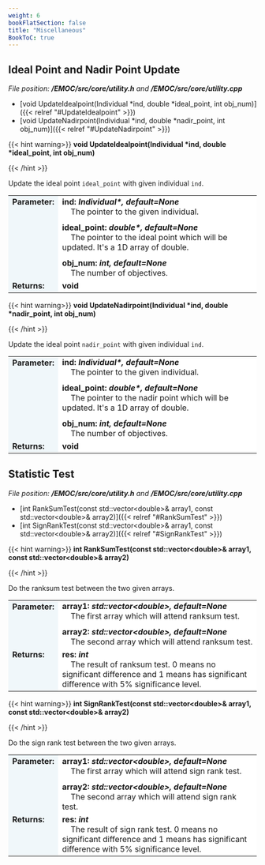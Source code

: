 ```yaml
---
weight: 6
bookFlatSection: false
title: "Miscellaneous"
BookToC: true
---
```

## Ideal Point and Nadir Point Update

<style>
    .emoc_doc_table_title{
        background-color:#F0F7FA;
    }
    .emoc_doc_table_content{
        background-color:#FFFFFF;
        width:100%;
    }
</style>

*File position: **/EMOC/src/core/utility.h** and **/EMOC/src/core/utility.cpp***

- [void UpdateIdealpoint(Individual *ind, double *ideal_point, int obj_num)]({{< relref "#UpdateIdealpoint" >}})
- [void UpdateNadirpoint(Individual *ind, double *nadir_point, int obj_num)]({{< relref "#UpdateNadirpoint" >}})

<div id="UpdateIdealpoint">

{{< hint warning>}}
**void UpdateIdealpoint(Individual \*ind, double \*ideal_point, int obj_num)**

{{< /hint >}}

</div>

Update the ideal point `ideal_point` with given individual `ind`.

<table class="emoc_doc_table" style="overflow-x: hidden">
    <tbody >
    <tr>
        <td rowspan="2" ALIGN="left" VALIGN="top"  class="emoc_doc_table_title"><strong class="wuhu">Parameter:</strong></td>
    </tr>
    <tr >
        <td class="emoc_doc_table_content">
           <strong>ind: <i>Individual*, default=None</i></strong><br/>&nbsp &nbsp The pointer to the given individual.<div style="line-height:75%;"><br></div>
           <strong>ideal_point: <i>double*, default=None</i></strong><br/>&nbsp &nbsp The pointer to the ideal point which will be updated. It's a 1D array of double.<div style="line-height:75%;"><br></div>
           <strong>obj_num: <i>int, default=None</i></strong><br/>&nbsp &nbsp The number of objectives.
        </td>
    </tr>
    <tr class="emoc_doc_table_title">
        <td rowspan="2" ALIGN="left" VALIGN="top"  class="emoc_doc_table_title"><strong class="wuhu">Returns:</strong></td>
    </tr>
    <tr >
        <td class="emoc_doc_table_content">
            <strong>void</strong>
        </td>
    </tr>
    </tbody>
</table>



<div id="UpdateNadirpoint">

{{< hint warning>}}
**void UpdateNadirpoint(Individual \*ind, double \*nadir_point, int obj_num)**

{{< /hint >}}

</div>

Update the ideal point `nadir_point` with given individual `ind`.

<table class="emoc_doc_table" style="overflow-x: hidden">
    <tbody >
    <tr>
        <td rowspan="2" ALIGN="left" VALIGN="top"  class="emoc_doc_table_title"><strong class="wuhu">Parameter:</strong></td>
    </tr>
    <tr >
        <td class="emoc_doc_table_content">
           <strong>ind: <i>Individual*, default=None</i></strong><br/>&nbsp &nbsp The pointer to the given individual.<div style="line-height:75%;"><br></div>
           <strong>ideal_point: <i>double*, default=None</i></strong><br/>&nbsp &nbsp The pointer to the nadir point which will be updated. It's a 1D array of double.<div style="line-height:75%;"><br></div>
           <strong>obj_num: <i>int, default=None</i></strong><br/>&nbsp &nbsp The number of objectives.
        </td>
    </tr>
    <tr class="emoc_doc_table_title">
        <td rowspan="2" ALIGN="left" VALIGN="top"  class="emoc_doc_table_title"><strong class="wuhu">Returns:</strong></td>
    </tr>
    <tr >
        <td class="emoc_doc_table_content">
            <strong>void</strong>
        </td>
    </tr>
    </tbody>
</table>



## Statistic Test

*File position: **/EMOC/src/core/utility.h** and **/EMOC/src/core/utility.cpp***

- [int RankSumTest(const std::vector\<double\>& array1, const std::vector\<double\>& array2)]({{< relref "#RankSumTest" >}})
- [int SignRankTest(const std::vector\<double\>& array1, const std::vector\<double\>& array2)]({{< relref "#SignRankTest" >}})



<div id="RankSumTest">

{{< hint warning>}}
**int RankSumTest(const std::vector\<double\>& array1, const std::vector\<double\>& array2)**

{{< /hint >}}

</div>

Do the ranksum test between the two given arrays.

<table class="emoc_doc_table" style="overflow-x: hidden">
    <tbody >
    <tr>
        <td rowspan="2" ALIGN="left" VALIGN="top"  class="emoc_doc_table_title"><strong class="wuhu">Parameter:</strong></td>
    </tr>
    <tr >
        <td class="emoc_doc_table_content">
           <strong>array1: <i>std::vector&ltdouble&gt, default=None</i></strong><br/>&nbsp &nbsp The first array which will attend ranksum test.<div style="line-height:75%;"><br></div>
            <strong>array2: <i>std::vector&ltdouble&gt, default=None</i></strong><br/>&nbsp &nbsp The second array which will attend ranksum test.
        </td>
    </tr>
    <tr class="emoc_doc_table_title">
        <td rowspan="2" ALIGN="left" VALIGN="top"  class="emoc_doc_table_title"><strong class="wuhu">Returns:</strong></td>
    </tr>
    <tr >
        <td class="emoc_doc_table_content">
            <strong>res: <i>int</i></strong><br/>&nbsp &nbsp The result of ranksum test. 0 means no significant difference and 1 means has significant difference with 5% significance level.
        </td>
    </tr>
    </tbody>
</table>



<div id="SignRankTest">

{{< hint warning>}}
**int SignRankTest(const std::vector\<double\>& array1, const std::vector\<double\>& array2)**

{{< /hint >}}

</div>

Do the sign rank test between the two given arrays.

<table class="emoc_doc_table" style="overflow-x: hidden">
    <tbody >
    <tr>
        <td rowspan="2" ALIGN="left" VALIGN="top"  class="emoc_doc_table_title"><strong class="wuhu">Parameter:</strong></td>
    </tr>
    <tr >
        <td class="emoc_doc_table_content">
           <strong>array1: <i>std::vector&ltdouble&gt, default=None</i></strong><br/>&nbsp &nbsp The first array which will attend sign rank test.<div style="line-height:75%;"><br></div>
            <strong>array2: <i>std::vector&ltdouble&gt, default=None</i></strong><br/>&nbsp &nbsp The second array which will attend sign rank test.
        </td>
    </tr>
    <tr class="emoc_doc_table_title">
        <td rowspan="2" ALIGN="left" VALIGN="top"  class="emoc_doc_table_title"><strong class="wuhu">Returns:</strong></td>
    </tr>
    <tr >
        <td class="emoc_doc_table_content">
            <strong>res: <i>int</i></strong><br/>&nbsp &nbsp The result of sign rank test. 0 means no significant difference and 1 means has significant difference with 5% significance level.
        </td>
    </tr>
    </tbody>
</table>

